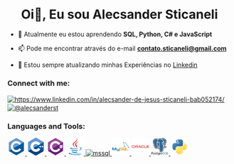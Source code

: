 
<h1 align="center">Oi👋, Eu sou Alecsander Sticaneli</h1>

- 🌱 Atualmente eu estou aprendendo **SQL, Python, C# e JavaScript**

- 📫 Pode me encontrar através do e-mail **contato.sticaneli@gmail.com**

- 📄 Estou sempre atualizando minhas Experiências no [Linkedin](https://www.linkedin.com/in/alecsander-de-jesus-sticaneli-bab052174/)

<h3 align="left">Connect with me:</h3>
<p align="left">
<a href="https://www.linkedin.com/in/alecsander-de-jesus-sticaneli-bab052174/" target="blank"><img align="center" src="https://raw.githubusercontent.com/rahuldkjain/github-profile-readme-generator/master/src/images/icons/Social/linked-in-alt.svg" alt="https://www.linkedin.com/in/alecsander-de-jesus-sticaneli-bab052174/" height="30" width="40" /></a>
<a href="https://instagram.com/@alecsanderst" target="blank"><img align="center" src="https://raw.githubusercontent.com/rahuldkjain/github-profile-readme-generator/master/src/images/icons/Social/instagram.svg" alt="@alecsanderst" height="30" width="40" /></a>
</p>

<h3 align="left">Languages and Tools:</h3>
<p align="left"> <a href="https://www.cprogramming.com/" target="_blank" rel="noreferrer"> <img src="https://raw.githubusercontent.com/devicons/devicon/master/icons/c/c-original.svg" alt="c" width="40" height="40"/> </a> <a href="https://www.w3schools.com/cpp/" target="_blank" rel="noreferrer"> <img src="https://raw.githubusercontent.com/devicons/devicon/master/icons/cplusplus/cplusplus-original.svg" alt="cplusplus" width="40" height="40"/> </a> <a href="https://www.w3schools.com/cs/" target="_blank" rel="noreferrer"> <img src="https://raw.githubusercontent.com/devicons/devicon/master/icons/csharp/csharp-original.svg" alt="csharp" width="40" height="40"/> </a> <a href="https://www.java.com" target="_blank" rel="noreferrer"> <img src="https://raw.githubusercontent.com/devicons/devicon/master/icons/java/java-original.svg" alt="java" width="40" height="40"/> </a> <a href="https://www.microsoft.com/en-us/sql-server" target="_blank" rel="noreferrer"> <img src="https://www.svgrepo.com/show/303229/microsoft-sql-server-logo.svg" alt="mssql" width="40" height="40"/> </a> <a href="https://www.mysql.com/" target="_blank" rel="noreferrer"> <img src="https://raw.githubusercontent.com/devicons/devicon/master/icons/mysql/mysql-original-wordmark.svg" alt="mysql" width="40" height="40"/> </a> <a href="https://www.oracle.com/" target="_blank" rel="noreferrer"> <img src="https://raw.githubusercontent.com/devicons/devicon/master/icons/oracle/oracle-original.svg" alt="oracle" width="40" height="40"/> </a> <a href="https://www.postgresql.org" target="_blank" rel="noreferrer"> <img src="https://raw.githubusercontent.com/devicons/devicon/master/icons/postgresql/postgresql-original-wordmark.svg" alt="postgresql" width="40" height="40"/> </a> <a href="https://www.python.org" target="_blank" rel="noreferrer"> <img src="https://raw.githubusercontent.com/devicons/devicon/master/icons/python/python-original.svg" alt="python" width="40" height="40"/> </a> </p>


<!---

- 👋 Hi, I’m @ALECSANDERST
- 👀 I’m interested in ...
- 🌱 I’m currently learning ...
- 💞️ I’m looking to collaborate on ...
- 📫 How to reach me ...


ALECSANDERST/ALECSANDERST is a ✨ special ✨ repository because its `README.md` (this file) appears on your GitHub profile.
You can click the Preview link to take a look at your changes.
--->
